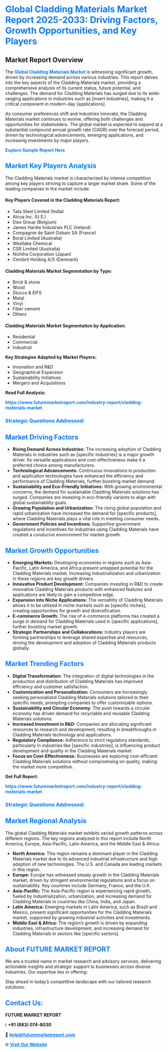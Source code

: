 <h1 style="color: #007BFF;">Global Cladding Materials Market Report 2025-2033: Driving Factors, Growth Opportunities, and Key Players</h1>

<section id="overview">
<h2>Market Report Overview</h2>
<p>The <a href="https://www.futuremarketreport.com/industry-report/cladding-materials-market" style="color: #007BFF; text-decoration: none;"><strong>Global Cladding Materials Market</strong></a> is witnessing significant growth, driven by increasing demand across various industries. This report delves into the key aspects of the Cladding Materials market, providing a comprehensive analysis of its current status, future potential, and challenges. The demand for Cladding Materials has surged due to its wide-ranging applications in industries such as [insert industries], making it a critical component in modern-day [applications].</p>
<p>As consumer preferences shift and industries innovate, the Cladding Materials market continues to evolve, offering both challenges and opportunities for stakeholders. The global market is expected to expand at a substantial compound annual growth rate (CAGR) over the forecast period, driven by technological advancements, emerging applications, and increasing investments by major players.</p>
</section>

<section id="overview">
<p><a href="https://www.futuremarketreport.com/request-sample/reportId=53786" style="color: #007BFF; text-decoration: none;"><strong>Explore Sample Report Here</strong></a></p>
</section>

<section id="key-players">
<h2 style="color: #007BFF;">Market Key Players Analysis</h2>
<p>The Cladding Materials market is characterized by intense competition among key players striving to capture a larger market share. Some of the leading companies in the market include:</p>
<h4>Key Players Covered in the Cladding Materials Report:</h4>
<ul><li>Tata Steel Limited (India)</li><li>Alcoa Inc. (U.S.)</li><li>Etex Group (Belgium)</li><li>James Hardie Industries PLC (Ireland)</li><li>Compagnie de Saint Gobain SA (France)</li><li>Boral Limited (Australia)</li><li>Westlake Chemical</li><li>CSR Limited (Australia)</li><li>Nichiha Corporation (Japan)</li><li>Cembrit Holding A/S (Denmark)</li></ul>
<h4>Cladding Materials Market Segmentation by Type:</h4>
<ul><li>Brick &amp; stone</li><li>Wood</li><li>Stucco &amp; EIFS</li><li>Metal</li><li>Vinyl</li><li>Fiber cement</li><li>Others</li></ul>

<h4>Cladding Materials Market Segmentation by Application:</h4>
<ul><li>Residential</li><li>Commercial</li><li>Industrial</li></ul>
<p><strong>Key Strategies Adopted by Market Players:</strong></p>
<ul>
<li>Innovation and R&D</li>
<li>Geographical Expansion</li>
<li>Sustainability Initiatives</li>
<li>Mergers and Acquisitions</li>
</ul>
</section>

<section>
<p><strong>Read Full Analysis: </strong></p><a href="https://www.futuremarketreport.com/industry-report/cladding-materials-market" style="color: #007BFF; text-decoration: none;"><strong>https://www.futuremarketreport.com/industry-report/cladding-materials-market</strong></a>
<h3 style="color: #007BFF;">Strategic Questions Addressed:</h3>
</section>

<section id="driving-factors">
<h2 style="color: #007BFF;">Market Driving Factors</h2>
<ul>
<li><strong>Rising Demand Across Industries:</strong> The increasing adoption of Cladding Materials in industries such as [specific industries] is a major growth driver. Its versatile applications and cost-effectiveness make it a preferred choice among manufacturers.</li>
<li><strong>Technological Advancements:</strong> Continuous innovations in production and application technologies have enhanced the efficiency and performance of Cladding Materials, further boosting market demand.</li>
<li><strong>Sustainability and Eco-Friendly Initiatives:</strong> With growing environmental concerns, the demand for sustainable Cladding Materials solutions has surged. Companies are investing in eco-friendly variants to align with global sustainability goals.</li>
<li><strong>Growing Population and Urbanization:</strong> The rising global population and rapid urbanization have increased the demand for [specific products], where Cladding Materials plays a vital role in meeting consumer needs.</li>
<li><strong>Government Policies and Incentives:</strong> Supportive government regulations and incentives for industries using Cladding Materials have created a conducive environment for market growth.</li>
</ul>
</section>

<section id="growth-opportunities">
<h2 style="color: #007BFF;">Market Growth Opportunities</h2>
<ul>
<li><strong>Emerging Markets:</strong> Developing economies in regions such as Asia-Pacific, Latin America, and Africa present untapped potential for the Cladding Materials market. Increasing industrialization and urbanization in these regions are key growth drivers.</li>
<li><strong>Innovative Product Development:</strong> Companies investing in R&D to create innovative Cladding Materials products with enhanced features and applications are likely to gain a competitive edge.</li>
<li><strong>Expansion into Niche Applications:</strong> The versatility of Cladding Materials allows it to be utilized in niche markets such as [specific niches], creating opportunities for growth and diversification.</li>
<li><strong>E-commerce Growth:</strong> The rise of e-commerce platforms has created a surge in demand for Cladding Materials used in [specific applications], further boosting market growth.</li>
<li><strong>Strategic Partnerships and Collaborations:</strong> Industry players are forming partnerships to leverage shared expertise and resources, driving the development and adoption of Cladding Materials products globally.</li>
</ul>
</section>

<section id="trending-factors">
<h2 style="color: #007BFF;">Market Trending Factors</h2>
<ul>
<li><strong>Digital Transformation:</strong> The integration of digital technologies in the production and distribution of Cladding Materials has improved efficiency and customer satisfaction.</li>
<li><strong>Customization and Personalization:</strong> Consumers are increasingly seeking personalized Cladding Materials solutions tailored to their specific needs, prompting companies to offer customizable options.</li>
<li><strong>Sustainability and Circular Economy:</strong> The push towards a circular economy has driven demand for recyclable and reusable Cladding Materials solutions.</li>
<li><strong>Increased Investment in R&D:</strong> Companies are allocating significant resources to research and development, resulting in breakthroughs in Cladding Materials technology and applications.</li>
<li><strong>Regulatory Compliance:</strong> Adherence to strict regulatory standards, particularly in industries like [specific industries], is influencing product development and quality in the Cladding Materials market.</li>
<li><strong>Focus on Cost-Effectiveness:</strong> Businesses are exploring cost-efficient Cladding Materials solutions without compromising on quality, making the market more competitive.</li>
</ul>
</section>

<section>
<p><strong>Get Full Report: </strong></p><a href="https://www.futuremarketreport.com/industry-report/cladding-materials-market" style="color: #007BFF; text-decoration: none;"><strong>https://www.futuremarketreport.com/industry-report/cladding-materials-market</strong></a>
<h3 style="color: #007BFF;">Strategic Questions Addressed:</h3>
</section>


<section id="regional-analysis">
<h2 style="color: #007BFF;">Market Regional Analysis</h2>
<p>The global Cladding Materials market exhibits varied growth patterns across different regions. The key regions analyzed in this report include North America, Europe, Asia-Pacific, Latin America, and the Middle East & Africa:</p>
<ul>
<li><strong>North America:</strong> This region remains a dominant player in the Cladding Materials market due to its advanced industrial infrastructure and high adoption of new technologies. The U.S. and Canada are leading markets in this region.</li>
<li><strong>Europe:</strong> Europe has witnessed steady growth in the Cladding Materials market, driven by stringent environmental regulations and a focus on sustainability. Key countries include Germany, France, and the U.K.</li>
<li><strong>Asia-Pacific:</strong> The Asia-Pacific region is experiencing rapid growth, fueled by industrialization, urbanization, and increasing demand for Cladding Materials in countries like China, India, and Japan.</li>
<li><strong>Latin America:</strong> Emerging markets in Latin America, such as Brazil and Mexico, present significant opportunities for the Cladding Materials market, supported by growing industrial activities and investments.</li>
<li><strong>Middle East & Africa:</strong> The region’s growth is driven by expanding industries, infrastructure development, and increasing demand for Cladding Materials in sectors like [specific sectors].</li>
</ul>
</section>

<footer>
<h2 style="color: #007BFF;">About FUTURE MARKET REPORT</h2>
<p>We are a trusted name in market research and advisory services, delivering actionable insights and strategic support to businesses across diverse industries. Our expertise lies in offering:</p>

<p>Stay ahead in today’s competitive landscape with our tailored research solutions.</p>

<h2 style="color: #007BFF;">Contact Us:</h2>
<p><strong>FUTURE MARKET REPORT</strong></p>
<p>📞 <strong>+91 (883) 074-8030</strong></p>
<p>📧 <strong><a href="mailto:help@futuremarketreport.com" style="color: #007BFF;">help@futuremarketreport.com</a></strong></p>
<p>🌐 <strong><a href="https://www.futuremarketreport.com/" style="color: #007BFF;">Visit Our Website</a></strong></p>
</footer>